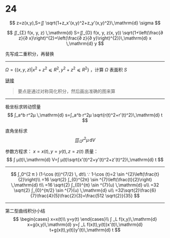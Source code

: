 # 24

$$
z=z(x,y),S=∬ \sqrt{1+z_x'(x,y)^2+z_y'(x,y)^2}\,\mathrm{d} \sigma
$$

$$
∬_{Σ} f(x, y, z) \,\mathrm{d}  S=∬_{D} f(x, y, z(x, y)) \sqrt{1+\left(\frac{∂  z}{∂  x}\right)^{2}+\left(\frac{∂ z}{∂ y}\right)^{2}}\,\mathrm{d}  x \,\mathrm{d}  y
$$

先写成二重积分，再替换

---

$Ω=\{(x,y,z)|x^2+z^2 ⩽   R^2,y^2+z^2 ⩽   R^2\}$ ，计算 $Ω$ 表面积 $S$

[链接](https://blog.csdn.net/weixin_{4}2682806/article/details/84484077)

>要点是通过对称简化积分，然后画出准确的图来算

---

极坐标求转动惯量
$$
∫_a^b r^2μ \,\mathrm{d} s=∫_a^b r^2μ \sqrt{r(t)^2+r'(t)^2}\,\mathrm{d} t
$$

直角坐标求
$$
∭_Ω r^2 μ \,\mathrm{d} V
$$

参数方程求： $x=x(t),y=y(t),z=z(t)$
质量：
$$
∫ μ(t)\,\mathrm{d} V=∫ μ(t)\sqrt{x'(t)^2+y'(t)^2+z'(t)^2}\,\mathrm{d} t
$$

---

$$
∫_0^{2 π } (1-\cos (t))^{7/2} \, dt\\
∵
1-\cos (t)=2 \sin ^{2}\left(\frac{t}{2}\right)\\
=16 \sqrt{2} ∫_{0}^{2π} \sin ^{7}\left(\frac{t}{2}\right) \,\mathrm{d}  t\\
=16 \sqrt{2} ∫_{0}^{π} \sin ^{7}(u) \,\mathrm{d}  u\\
=32 \sqrt{2} ∫_{0}^{π/2} \sin ^{7}(u) \,\mathrm{d}  u\\
=32\sqrt{2}\frac{6}{7}\frac{4}{5}\frac{2}{3}=\frac{512 \sqrt{2}}{35}
$$

---

第二型曲线积分小结
$$
\begin{cases}
  x=x(t)\\
  y=y(t)
\end{cases}\\
∫ _L f(x,y)\,\mathrm{d} x+g(x,y)\,\mathrm{d} y=∫ _L f(x(t),y(t))x'(t)\,\mathrm{d} t+g(x(t),y(t))y'(t)\,\mathrm{d} t
$$
